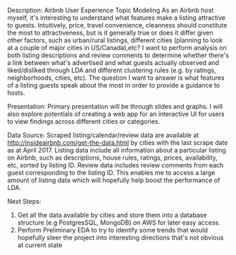 
Description: Airbnb User Experience Topic Modeling
As an Airbnb host myself, it's interesting to understand what features make a listing attractive to guests. Intuitively, price, travel convenience, cleanness should constitute the most to attractiveness, but is it generally true or does it differ given other factors, such as urban/rural listings, different cities (planning to look at a couple of major cities in US/Canada),etc? I want to perform analysis on both listing descriptions and review comments to determine whether there's a link between what's advertised and what guests actually observed and liked/disliked through LDA and different clustering rules (e.g. by ratings, neighborhoods, cities, etc). The question I want to answer is what features of a listing guests speak about the most in order to provide a guidance to hosts.

Presentation:
Primary presentation will be through slides and graphs. I will also explore potentials of creating a web app for an interactive UI for users to view findings across different cities or categories.

Data Source:
Scraped listing/calendar/review data are available at http://insideairbnb.com/get-the-data.html by cities with the last scrape date as at April 2017. Listing data include all information about a particular listing on Airbnb, such as descriptions, house rules, ratings, prices, availability, etc, sorted by listing ID. Review data includes review comments from each guest corresponding to the listing ID. This enables me to access a large amount of listing data which will hopefully help boost the performance of LDA.

Next Steps:
1. Get all the data available by cities and store them into a database structure (e.g PostgresSQL, MongoDB) on AWS for later easy access.
2. Perform Preliminary EDA to try to identify some trends that would hopefully steer the project into interesting directions that's not obvious at current state
